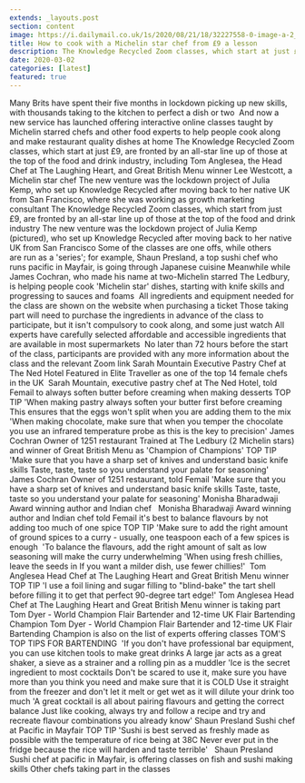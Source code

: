 ```yaml
---
extends: _layouts.post
section: content
image: https://i.dailymail.co.uk/1s/2020/08/21/18/32227558-0-image-a-2_1598030136370.jpg 
title: How to cook with a Michelin star chef from £9 a lesson 
description: The Knowledge Recycled Zoom classes, which start at just £9, are fronted by an all-star line up of those at the top of the food and drink industry, including Tom Anglesea and Lee Westcott 
date: 2020-03-02 
categories: [latest] 
featured: true 
--- 
```

Many Brits have spent their five months in lockdown picking up new skills, with thousands taking to the kitchen to perfect a dish or two 
And now a new service has launched offering interactive online classes taught by Michelin starred chefs and other food experts to help people cook along and make restaurant quality dishes at home
The Knowledge Recycled Zoom classes, which start at just £9, are fronted by an all-star line up of those at the top of the food and drink industry, including Tom Anglesea, the Head Chef at The Laughing Heart, and Great British Menu winner Lee Westcott, a Michelin star chef
The new venture was the lockdown project of Julia Kemp, who set up Knowledge Recycled after moving back to her native UK from San Francisco, where she was working as growth marketing consultant
The Knowledge Recycled Zoom classes, which start from just £9, are fronted by an all-star line up of those at the top of the food and drink industry The new venture was the lockdown project of Julia Kemp (pictured), who set up Knowledge Recycled after moving back to her native UK from San Francisco
Some of the classes are one offs, while others are run as a 'series'; for example, Shaun Presland, a top sushi chef who runs pacific in Mayfair, is going through Japanese cuisine
Meanwhile while James Cochran, who made his name at two-Michelin starred The Ledbury, is helping people cook 'Michelin star' dishes, starting with knife skills and progressing to sauces and foams 
All ingredients and equipment needed for the class are shown on the website when purchasing a ticket
Those taking part will need to purchase the ingredients in advance of the class to participate, but it isn't compulsory to cook along, and some just watch
All experts have carefully selected affordable and accessible ingredients that are available in most supermarkets 
No later than 72 hours before the start of the class, participants are provided with any more information about the class and the relevant Zoom link
Sarah Mountain Executive Pastry Chef at The Ned Hotel
Featured in Elite Traveller as one of the top 14 female chefs in the UK 
Sarah Mountain, executive pastry chef at The Ned Hotel, told Femail to always soften butter before creaming when making desserts
TOP TIP 'When making pastry always soften your butter first before creaming This ensures that the eggs won't split when you are adding them to the mix
'When making chocolate, make sure that when you temper the chocolate you use an infrared temperature probe as this is the key to precision'
James Cochran Owner of 1251 restaurant
Trained at The Ledbury (2 Michelin stars) and winner of Great British Menu as 'Champion of Champions'
TOP TIP 'Make sure that you have a sharp set of knives and understand basic knife skills Taste, taste, taste so you understand your palate for seasoning'
James Cochran Owner of 1251 restaurant, told Femail 'Make sure that you have a sharp set of knives and understand basic knife skills Taste, taste, taste so you understand your palate for seasoning'
Monisha Bharadwaji Award winning author and Indian chef  
Monisha Bharadwaji Award winning author and Indian chef told Femail it's best to balance flavours by not adding too much of one spice
TOP TIP 'Make sure to add the right amount of ground spices to a curry - usually, one teaspoon each of a few spices is enough 
'To balance the flavours, add the right amount of salt as low seasoning will make the curry underwhelming
'When using fresh chillies, leave the seeds in If you want a milder dish, use fewer chillies!' 
Tom Anglesea Head Chef at The Laughing Heart and Great British Menu winner 
TOP TIP 'I use a foil lining and sugar filling to "blind-bake" the tart shell before filling it to get that perfect 90-degree tart edge!'
Tom Anglesea Head Chef at The Laughing Heart and Great British Menu winner is taking part
Tom Dyer - World Champion Flair Bartender and 12-time UK Flair Bartending Champion
Tom Dyer - World Champion Flair Bartender and 12-time UK Flair Bartending Champion is also on the list of experts offering classes
TOM'S TOP TIPS FOR BARTENDING 
'If you don't have professional bar equipment, you can use kitchen tools to make great drinks A large jar acts as a great shaker, a sieve as a strainer and a rolling pin as a muddler
'Ice is the secret ingredient to most cocktails Don't be scared to use it, make sure you have more than you think you need and make sure that it is COLD Use it straight from the freezer and don't let it melt or get wet as it will dilute your drink too much
'A great cocktail is all about pairing flavours and getting the correct balance Just like cooking, always try and follow a recipe and try and recreate flavour combinations you already know'
Shaun Presland Sushi chef at Pacific in Mayfair
TOP TIP 'Sushi is best served as freshly made as possible with the temperature of rice being at 38C Never ever put in the fridge because the rice will harden and taste terrible'  
Shaun Presland Sushi chef at pacific in Mayfair, is offering classes on fish and sushi making skills
Other chefs taking part in the classes 